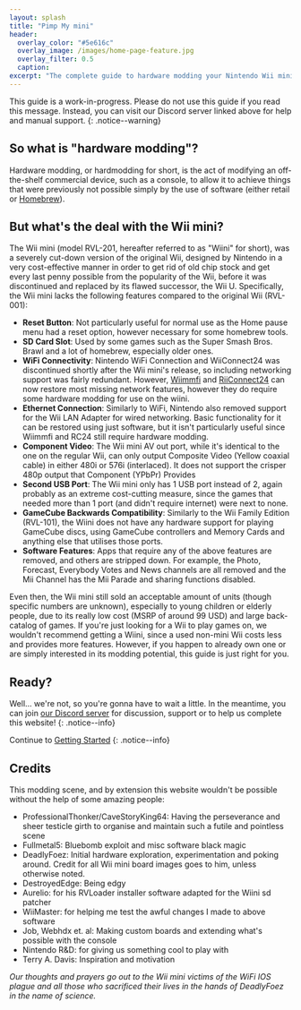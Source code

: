 ```yaml
---
layout: splash
title: "Pimp My mini"
header:
  overlay_color: "#5e616c"
  overlay_image: /images/home-page-feature.jpg
  overlay_filter: 0.5
  caption:
excerpt: "The complete guide to hardware modding your Nintendo Wii mini"
---
```


<!--The guide is also available in other languages! To change the language, please press the icon at top right and change your language.
{: .notice--info}-->

This guide is a work-in-progress. Please do not use this guide if you read this message. Instead, you can visit our Discord server linked above for help and manual support.
{: .notice--warning}

## So what is "hardware modding"?

Hardware modding, or hardmodding for short, is the act of modifying an off-the-shelf commercial device, such as a console, to allow it to achieve things that were previously not possible simply by the use of software (either retail or [Homebrew](https://en.wikipedia.org/wiki/Homebrew_(video_games))).

## But what's the deal with the Wii mini?

The Wii mini (model RVL-201, hereafter referred to as "Wiini" for short), was a severely cut-down version of the original Wii, designed by Nintendo in a very cost-effective manner in order to get rid of old chip stock and get every last penny possible from the popularity of the Wii, before it was discontinued and replaced by its flawed successor, the Wii U. Specifically, the Wii mini lacks the following features compared to the original Wii (RVL-001):

- **Reset Button**: Not particularly useful for normal use as the Home pause menu had a reset option, however necessary for some homebrew tools.
- **SD Card Slot**: Used by some games such as the Super Smash Bros. Brawl and a lot of homebrew, especially older ones.
- **WiFi Connectivity**: Nintendo WiFi Connection and WiiConnect24 was discontinued shortly after the Wii mini's release, so including networking support was fairly redundant. However, [Wiimmfi](https://wiimmfi.de) and [RiiConnect24](https://rc24.xyz) can now restore most missing network features, however they do require some hardware modding for use on the wiini.
- **Ethernet Connection**: Similarly to WiFi, Nintendo also removed support for the Wii LAN Adapter for wired networking. Basic functionality for it can be restored using just software, but it isn't particularly useful since Wiimmfi and RC24 still require hardware modding.  
- **Component Video**: The Wii mini AV out port, while it's identical to the one on the regular Wii, can only output Composite Video (Yellow coaxial cable) in either 480i or 576i (interlaced). It does not support the crisper 480p output that Component (YPbPr) Provides
- **Second USB Port**: The Wii mini only has 1 USB port instead of 2, again probably as an extreme cost-cutting measure, since the games that needed more than 1 port (and didn't require internet) were next to none.
- **GameCube Backwards Compatibility**: Similarly to the Wii Family Edition (RVL-101), the Wiini does not have any hardware support for playing GameCube discs, using GameCube controllers and Memory Cards and anything else that utilises those ports.
- **Software Features**: Apps that require any of the above features are removed, and others are stripped down. For example, the Photo, Forecast, Everybody Votes and News channels are all removed and the Mii Channel has the Mii Parade and sharing functions disabled.

Even then, the Wii mini still sold an acceptable amount of units (though specific numbers are unknown), especially to young children or elderly people, due to its really low cost (MSRP of around 99 USD) and large back-catalog of games. If you're just looking for a Wii to play games on, we wouldn't recommend getting a Wiini, since a used non-mini Wii costs less and provides more features. However, if you happen to already own one or are simply interested in its modding potential, this guide is just right for you.
## Ready?

Well... we're not, so you're gonna have to wait a little. In the meantime, you can join [our Discord server](https://discord.gg/6ryxnkS) for discussion, support or to help us complete this website!
{: .notice--info}

Continue to [Getting Started](get-started)
{: .notice--info}

## Credits
This modding scene, and by extension this website wouldn't be possible without the help of some amazing people:

- ProfessionalThonker/CaveStoryKing64: Having the perseverance and sheer testicle girth to organise and maintain such a futile and pointless scene
- Fullmetal5: Bluebomb exploit and misc software black magic
- DeadlyFoez: Initial hardware exploration, experimentation and poking around. Credit for all Wii mini board images goes to him, unless otherwise noted.
- DestroyedEdge: Being edgy
- Aurelio: for his RVLoader installer software adapted for the Wiini sd patcher
- WiiMaster: for helping me test the awful changes I made to above software
- Job, Webhdx et. al: Making custom boards and extending what's possible with the console
- Nintendo R&D: for giving us something cool to play with
- Terry A. Davis: Inspiration and motivation

_Our thoughts and prayers go out to the Wii mini victims of the WiFi IOS plague and all those who sacrificed their lives in the hands of DeadlyFoez in the name of science._